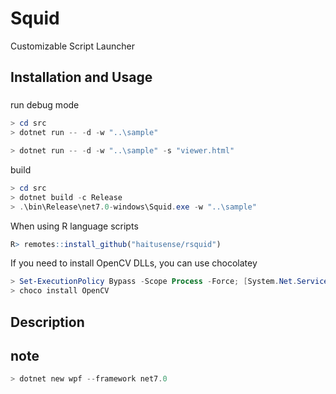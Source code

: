 # Squid

Customizable Script Launcher

## Installation and Usage

### 

run debug mode

```powershell
> cd src
> dotnet run -- -d -w "..\sample"

> dotnet run -- -d -w "..\sample" -s "viewer.html"
```

build

```powershell
> cd src
> dotnet build -c Release
> .\bin\Release\net7.0-windows\Squid.exe -w "..\sample"
```

When using R language scripts

```R
R> remotes::install_github("haitusense/rsquid")
```

If you need to install OpenCV DLLs, you can use chocolatey

```powershell
> Set-ExecutionPolicy Bypass -Scope Process -Force; [System.Net.ServicePointManager]::SecurityProtocol = [System.Net.ServicePointManager]::SecurityProtocol -bor 3072; iex ((New-Object System.Net.WebClient).DownloadString('https://chocolatey.org/install.ps1'))
> choco install OpenCV
```

## Description


## note

```powershell
> dotnet new wpf --framework net7.0
```